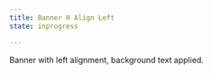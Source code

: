 ```yaml
---
title: Banner H Align Left 
state: inprogress

---
```

Banner with left alignment, background text applied.
